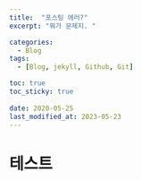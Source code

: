 ```yaml
---
title:  "포스팅 에러?"
excerpt: "뭐가 문제지. "

categories:
  - Blog
tags:
  - [Blog, jekyll, Github, Git]

toc: true
toc_sticky: true
 
date: 2020-05-25
last_modified_at: 2023-05-23
---
```

# 테스트
